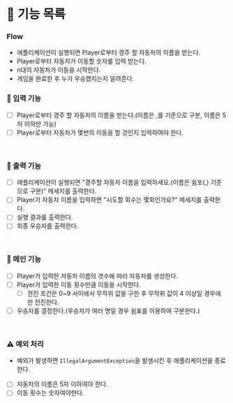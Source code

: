 # 📝 기능 목록

### Flow
  - 애플리케이션이 실행되면 Player로부터 경주 할 자동차의 이름을 받는다.
  - Player로부터 자동차가 이동할 숫자를 입력 받는다.
  - n대의 자동차가 이동을 시작한다.
  - 게임을 완료한 후 누가 우승했지는지 알려준다.


### 🔨 입력 기능
- [ ] Player로부터 경주 할 자동차의 이름을 받는다.(이름은 ,를 기준으로 구분, 이름은 5자 이하만 가능)
- [ ] Player로부터 자동차가 몇번의 이동을 할 것인지 입력하여야 한다.
 <br>

### 🔨 출력 기능
- [ ] 애플리케이션이 실행되면 "경주할 자동차 이름을 입력하세요.(이름은 쉼포(,) 기준으로 구분)" 메세지를 출력한다.
- [ ] Player가 자동차 이름을 입력하면 "시도할 회수는 몇회인가요?" 메세지를 출력한다.
- [ ] 실행 결과를 출력한다.
- [ ] 최종 우승자를 출력한다.
<br>


### 🔨 메인 기능  
- [ ] Player가 입력한 자동차 이름의 갯수에 따라 자동차를 생성한다.
- [ ] Player가 입력한 이동 횟수만큼 이동을 시작한다.
  - [ ] 전진 조건은 0~9 사이에서 무작위 값을 구한 후 무작위 값이 4 이상일 경우에만 전진한다.
- [ ] 우승자를 결정한다.(우승자가 여러 명일 경우 쉼표를 이용하여 구분한다.)
<br>

### ⚠️ 예외 처리
- 예외가 발생하면 `IllegalArgumentException`을 발생시킨 후 애플리케이션을 종료한다.
- [ ] 자동차의 이름은 5자 이하여야 한다.
- [ ] 이동 횟수는 숫자여야한다.
